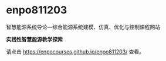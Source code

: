 # enpo811203
智慧能源系统导论—综合能源系统建模、仿真、优化与控制课程网站

**实践性智慧能源教学探索**

请点击 https://enpocourses.github.io/enpo811203/ 查看。